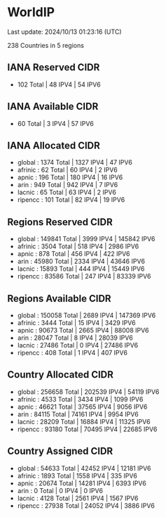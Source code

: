 # WorldIP

Last update: 2024/10/13 01:23:16 (UTC)

238 Countries in 5 regions

## IANA Reserved CIDR

- 102 Total | 48 IPV4 | 54 IPV6

## IANA Available CIDR

- 60 Total | 3 IPV4 | 57 IPV6

## IANA Allocated CIDR

- global : 1374 Total | 1327 IPV4 | 47 IPV6
- afrinic : 62 Total | 60 IPV4 | 2 IPV6
- apnic : 196 Total | 180 IPV4 | 16 IPV6
- arin : 949 Total | 942 IPV4 | 7 IPV6
- lacnic : 65 Total | 63 IPV4 | 2 IPV6
- ripencc : 101 Total | 82 IPV4 | 19 IPV6

## Regions Reserved CIDR

- global : 149841 Total | 3999 IPV4 | 145842 IPV6
- afrinic : 3504 Total | 518 IPV4 | 2986 IPV6
- apnic : 878 Total | 456 IPV4 | 422 IPV6
- arin : 45980 Total | 2334 IPV4 | 43646 IPV6
- lacnic : 15893 Total | 444 IPV4 | 15449 IPV6
- ripencc : 83586 Total | 247 IPV4 | 83339 IPV6

## Regions Available CIDR

- global : 150058 Total | 2689 IPV4 | 147369 IPV6
- afrinic : 3444 Total | 15 IPV4 | 3429 IPV6
- apnic : 90673 Total | 2665 IPV4 | 88008 IPV6
- arin : 28047 Total | 8 IPV4 | 28039 IPV6
- lacnic : 27486 Total | 0 IPV4 | 27486 IPV6
- ripencc : 408 Total | 1 IPV4 | 407 IPV6

## Country Allocated CIDR

- global : 256658 Total | 202539 IPV4 | 54119 IPV6
- afrinic : 4533 Total | 3434 IPV4 | 1099 IPV6
- apnic : 46621 Total | 37565 IPV4 | 9056 IPV6
- arin : 84115 Total | 74161 IPV4 | 9954 IPV6
- lacnic : 28209 Total | 16884 IPV4 | 11325 IPV6
- ripencc : 93180 Total | 70495 IPV4 | 22685 IPV6

## Country Assigned CIDR

- global : 54633 Total | 42452 IPV4 | 12181 IPV6
- afrinic : 1893 Total | 1558 IPV4 | 335 IPV6
- apnic : 20674 Total | 14281 IPV4 | 6393 IPV6
- arin : 0 Total | 0 IPV4 | 0 IPV6
- lacnic : 4128 Total | 2561 IPV4 | 1567 IPV6
- ripencc : 27938 Total | 24052 IPV4 | 3886 IPV6
